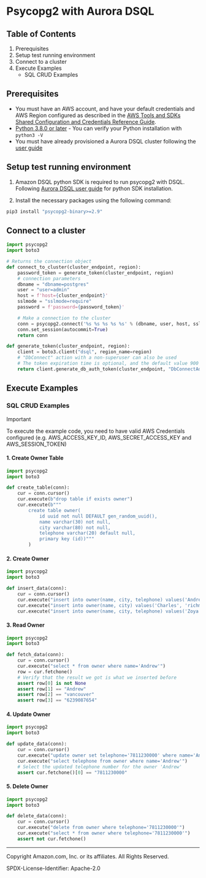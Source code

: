 # Psycopg2 with Aurora DSQL

## Table of Contents

1. Prerequisites
2. Setup test running environment
3. Connect to a cluster
4. Execute Examples
   - SQL CRUD Examples

## Prerequisites

* You must have an AWS account, and have your default credentials and AWS Region configured as described in the 
[AWS Tools and SDKs Shared Configuration and Credentials Reference Guide](https://docs.aws.amazon.com/credref/latest/refdocs/creds-config-files.html).
* [Python 3.8.0 or later](https://www.python.org/) -  You can verify your Python installation with `python3 -V` 
* You must have already provisioned a Aurora DSQL cluster following the [user guide](TBD)

## Setup test running environment 

1. Amazon DSQL python SDK is required to run psycopg2 with DSQL. Following [Aurora DSQL user guide](https://alpha.www.docs.aws.a2z.com/distributed-sql/latest/userguide/accessing-install-sdk.html) for python SDK installation.

2. Install the necessary packages using the following command:

```sh
pip3 install "psycopg2-binary>=2.9"
```

## Connect to a cluster

```py
import psycopg2
import boto3

# Returns the connection object
def connect_to_cluster(cluster_endpoint, region):
    password_token = generate_token(cluster_endpoint, region)
    # connection parameters
    dbname = "dbname=postgres"
    user = "user=admin"
    host = f'host={cluster_endpoint}'
    sslmode = "sslmode=require"
    password = f'password={password_token}'

    # Make a connection to the cluster
    conn = psycopg2.connect('%s %s %s %s %s' % (dbname, user, host, sslmode, password))
    conn.set_session(autocommit=True)
    return conn

def generate_token(cluster_endpoint, region):
    client = boto3.client("dsql", region_name=region)
    # "DbConnect" action with a non-superuser can also be used
    # The token expiration time is optional, and the default value 900 seconds
    return client.generate_db_auth_token(cluster_endpoint, "DbConnectAdmin", region)
```

## Execute Examples

### SQL CRUD Examples

> [!Important]
>
> To execute the example code, you need to have valid AWS Credentials configured (e.g. AWS_ACCESS_KEY_ID, AWS_SECRET_ACCESS_KEY and AWS_SESSION_TOKEN)

#### 1. Create Owner Table

```py
import psycopg2
import boto3

def create_table(conn):
    cur = conn.cursor()
    cur.execute(b"drop table if exists owner")
    cur.execute(b"""
        create table owner(
            id uuid not null DEFAULT gen_random_uuid(),
            name varchar(30) not null,
            city varchar(80) not null, 
            telephone varchar(20) default null,
            primary key (id))"""
        )

```
#### 2. Create Owner

```py
import psycopg2
import boto3

def insert_data(conn):
    cur = conn.cursor()
    cur.execute("insert into owner(name, city, telephone) values('Andrew', 'vancouver', '6239087654')")
    cur.execute("insert into owner(name, city) values('Charles', 'richmond')")
    cur.execute("insert into owner(name, city, telephone) values('Zoya', 'langley', '6230005678')")
```

#### 3. Read Owner

```py
import psycopg2
import boto3

def fetch_data(conn):
    cur = conn.cursor()
    cur.execute("select * from owner where name='Andrew'")
    row = cur.fetchone()
    # Verify that the result we got is what we inserted before
    assert row[0] is not None
    assert row[1] == "Andrew"
    assert row[2] == "vancouver"
    assert row[3] == "6239087654"
```

#### 4. Update Owner

```py
import psycopg2
import boto3

def update_data(conn):
    cur = conn.cursor()
    cur.execute("update owner set telephone='7811230000' where name='Andrew'")
    cur.execute("select telephone from owner where name='Andrew'")
    # Select the updated telephone number for the owner 'Andrew'
    assert cur.fetchone()[0] == "7811230000"
```

#### 5. Delete Owner

```py
import psycopg2
import boto3

def delete_data(conn):
    cur = conn.cursor()
    cur.execute("delete from owner where telephone='7811230000'")
    cur.execute("select * from owner where telephone='7811230000'")
    assert not cur.fetchone()
```
---

Copyright Amazon.com, Inc. or its affiliates. All Rights Reserved. 

SPDX-License-Identifier: Apache-2.0
